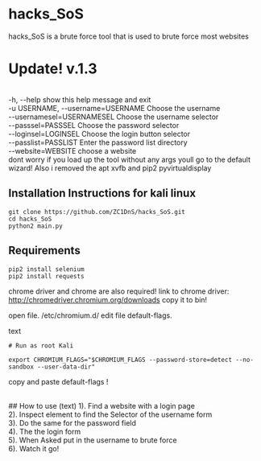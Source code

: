 # hacks_SoS
hacks_SoS is a brute force tool that is used to brute force most websites

# Update! v.1.3
<br>
  -h, --help            show this help message and exit<br>
  -u USERNAME, --username=USERNAME Choose the username<br>
  --usernamesel=USERNAMESEL Choose the username selector<br>
  --passsel=PASSSEL     Choose the password selector<br>
  --loginsel=LOGINSEL   Choose the login button selector<br>
  --passlist=PASSLIST   Enter the password list directory<br>
  --website=WEBSITE     choose a website<br>
dont worry if you load up the tool without any args youll go to the default wizard!
Also i removed the apt xvfb and pip2 pyvirtualdisplay


## Installation Instructions for kali linux
```
git clone https://github.com/ZC1DnS/hacks_SoS.git
cd hacks_SoS
python2 main.py
```

## Requirements
```
pip2 install selenium
pip2 install requests
```
chrome driver and chrome are also required!
link to chrome driver: http://chromedriver.chromium.org/downloads
copy it to bin!

open file. /etc/chromium.d/  edit file default-flags.

text 
```
# Run as root Kali 

export CHROMIUM_FLAGS="$CHROMIUM_FLAGS --password-store=detect --no-sandbox --user-data-dir" 

```
copy and paste default-flags !



<br>
## How to use (text)
1). Find a website with a login page<br>
2). Inspect element to find the Selector of the username form<br>
3). Do the same for the password field<br>
4). The the login form <br>
5). When Asked put in the username to brute force<br>
6). Watch it go!



